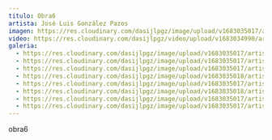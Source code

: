 ```yaml
---
titulo: Obra6
artista: José Luis González Pazos
imagen: https://res.cloudinary.com/dasijlpgz/image/upload/v1683035017/artistas/Jos%C3%A9%20Luis%20Gonz%C3%A1lez%20Pazos/obra6/P1050626.jpg
video: https://res.cloudinary.com/dasijlpgz/video/upload/v1683034990/artistas/Jos%C3%A9%20Luis%20Gonz%C3%A1lez%20Pazos/obra6/project.mp4
galeria:
  - https://res.cloudinary.com/dasijlpgz/image/upload/v1683035017/artistas/Jos%C3%A9%20Luis%20Gonz%C3%A1lez%20Pazos/obra6/P1050625.jpg
  - https://res.cloudinary.com/dasijlpgz/image/upload/v1683035017/artistas/Jos%C3%A9%20Luis%20Gonz%C3%A1lez%20Pazos/obra6/P1050626.jpg
  - https://res.cloudinary.com/dasijlpgz/image/upload/v1683035017/artistas/Jos%C3%A9%20Luis%20Gonz%C3%A1lez%20Pazos/obra6/P1050628.jpg
  - https://res.cloudinary.com/dasijlpgz/image/upload/v1683035018/artistas/Jos%C3%A9%20Luis%20Gonz%C3%A1lez%20Pazos/obra6/P1050637.jpg
  - https://res.cloudinary.com/dasijlpgz/image/upload/v1683035017/artistas/Jos%C3%A9%20Luis%20Gonz%C3%A1lez%20Pazos/obra6/P1050630.jpg
  - https://res.cloudinary.com/dasijlpgz/image/upload/v1683035018/artistas/Jos%C3%A9%20Luis%20Gonz%C3%A1lez%20Pazos/obra6/P1050635.jpg
  - https://res.cloudinary.com/dasijlpgz/image/upload/v1683035017/artistas/Jos%C3%A9%20Luis%20Gonz%C3%A1lez%20Pazos/obra6/P1050632.jpg
  - https://res.cloudinary.com/dasijlpgz/image/upload/v1683035017/artistas/Jos%C3%A9%20Luis%20Gonz%C3%A1lez%20Pazos/obra6/P1050633.jpg
---
```

o﻿bra6